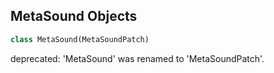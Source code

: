 ## MetaSound Objects

```python
class MetaSound(MetaSoundPatch)
```

deprecated: 'MetaSound' was renamed to 'MetaSoundPatch'.

<a id="unreal.MetaSoundAssetSubsystem"></a>